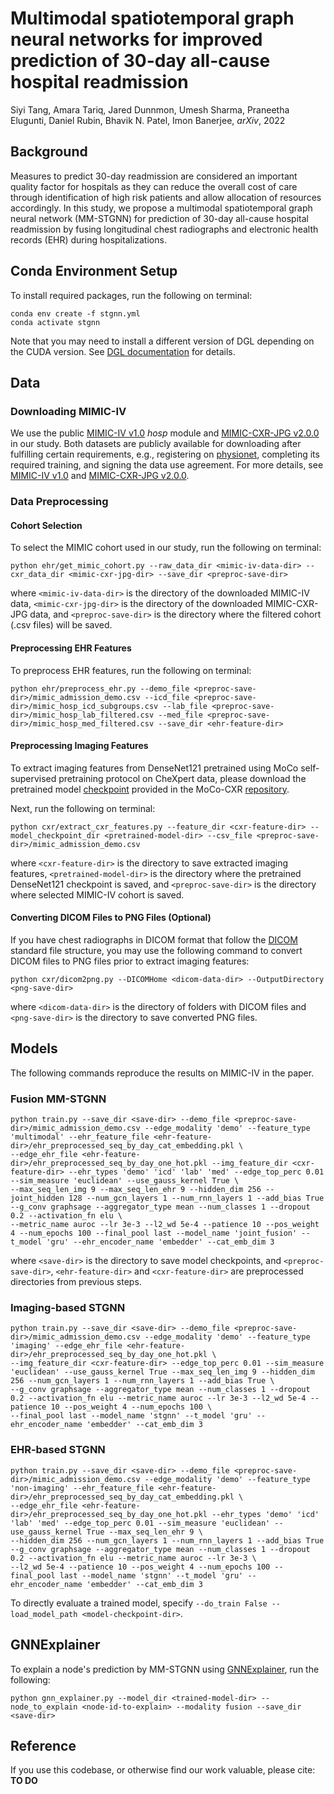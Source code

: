 # Multimodal spatiotemporal graph neural networks for improved prediction of 30-day all-cause hospital readmission

Siyi Tang, Amara Tariq, Jared Dunnmon, Umesh Sharma, Praneetha Elugunti, Daniel Rubin, Bhavik N. Patel, Imon Banerjee, *arXiv*, 2022

## Background
Measures to predict 30-day readmission are considered an important quality factor for hospitals as they can reduce the overall cost of care through identification of high risk patients and allow allocation of resources accordingly. In this study, we propose a multimodal spatiotemporal graph neural network (MM-STGNN) for prediction of 30-day all-cause hospital readmission by fusing longitudinal chest radiographs and electronic health records (EHR) during hospitalizations.

## Conda Environment Setup
To install required packages, run the following on terminal:

    conda env create -f stgnn.yml
    conda activate stgnn
Note that you may need to install a different version of DGL depending on the CUDA version. See [DGL documentation](https://www.dgl.ai/pages/start.html) for details.

## Data
### Downloading MIMIC-IV
We use the public [MIMIC-IV v1.0](https://physionet.org/content/mimiciv/1.0/) *hosp* module and [MIMIC-CXR-JPG v2.0.0](https://physionet.org/content/mimic-cxr-jpg/2.0.0/) in our study. Both datasets are publicly available for downloading after fulfilling certain requirements, e.g., registering on [physionet](https://physionet.org/), completing its required training, and signing the data use agreement. For more details, see [MIMIC-IV v1.0](https://physionet.org/content/mimiciv/1.0/) and [MIMIC-CXR-JPG v2.0.0](https://physionet.org/content/mimic-cxr-jpg/2.0.0/).


### Data Preprocessing
#### Cohort Selection
To select the MIMIC cohort used in our study, run the following on terminal:
```
python ehr/get_mimic_cohort.py --raw_data_dir <mimic-iv-data-dir> --cxr_data_dir <mimic-cxr-jpg-dir> --save_dir <preproc-save-dir>
```
where `<mimic-iv-data-dir>` is the directory of the downloaded MIMIC-IV data, `<mimic-cxr-jpg-dir>` is the directory of the downloaded MIMIC-CXR-JPG data, and `<preproc-save-dir>` is the directory where the filtered cohort (.csv files) will be saved.

#### Preprocessing EHR Features
To preprocess EHR features, run the following on terminal:
```
python ehr/preprocess_ehr.py --demo_file <preproc-save-dir>/mimic_admission_demo.csv --icd_file <preproc-save-dir>/mimic_hosp_icd_subgroups.csv --lab_file <preproc-save-dir>/mimic_hosp_lab_filtered.csv --med_file <preproc-save-dir>/mimic_hosp_med_filtered.csv --save_dir <ehr-feature-dir>
```

#### Preprocessing Imaging Features
To extract imaging features from DenseNet121 pretrained using MoCo self-supervised pretraining protocol on CheXpert data, please download the pretrained model [checkpoint](https://storage.googleapis.com/moco-cxr/d1w-00001.pth.tar) provided in the MoCo-CXR [repository](https://github.com/stanfordmlgroup/MoCo-CXR).

Next, run the following on terminal:
```
python cxr/extract_cxr_features.py --feature_dir <cxr-feature-dir> --model_checkpoint_dir <pretrained-model-dir> --csv_file <preproc-save-dir>/mimic_admission_demo.csv
```
where `<cxr-feature-dir>` is the directory to save extracted imaging features, `<pretrained-model-dir>` is the directory where the pretrained DenseNet121 checkpoint is saved, and `<preproc-save-dir>` is the directory where selected MIMIC-IV cohort is saved.

#### Converting DICOM Files to PNG Files (Optional)
If you have chest radiographs in DICOM format that follow the [DICOM](https://www.dicomstandard.org/) standard file structure, you may use the following command to convert DICOM files to PNG files prior to extract imaging features:
```
python cxr/dicom2png.py --DICOMHome <dicom-data-dir> --OutputDirectory <png-save-dir>
```
where `<dicom-data-dir>` is the directory of folders with DICOM files and `<png-save-dir>` is the directory to save converted PNG files.


## Models
The following commands reproduce the results on MIMIC-IV in the paper.

### Fusion MM-STGNN

    python train.py --save_dir <save-dir> --demo_file <preproc-save-dir>/mimic_admission_demo.csv --edge_modality 'demo' --feature_type 'multimodal' --ehr_feature_file <ehr-feature-dir>/ehr_preprocessed_seq_by_day_cat_embedding.pkl \
    --edge_ehr_file <ehr-feature-dir>/ehr_preprocessed_seq_by_day_one_hot.pkl --img_feature_dir <cxr-feature-dir> --ehr_types 'demo' 'icd' 'lab' 'med' --edge_top_perc 0.01 --sim_measure 'euclidean' --use_gauss_kernel True \
    --max_seq_len_img 9 --max_seq_len_ehr 9 --hidden_dim 256 --joint_hidden 128 --num_gcn_layers 1 --num_rnn_layers 1 --add_bias True --g_conv graphsage --aggregator_type mean --num_classes 1 --dropout 0.2 --activation_fn elu \
    --metric_name auroc --lr 3e-3 --l2_wd 5e-4 --patience 10 --pos_weight 4 --num_epochs 100 --final_pool last --model_name 'joint_fusion' --t_model 'gru' --ehr_encoder_name 'embedder' --cat_emb_dim 3
where `<save-dir>` is the directory to save model checkpoints, and `<preproc-save-dir>`, `<ehr-feature-dir>` and `<cxr-feature-dir>` are preprocessed directories from previous steps.

### Imaging-based STGNN

    python train.py --save_dir <save-dir> --demo_file <preproc-save-dir>/mimic_admission_demo.csv --edge_modality 'demo' --feature_type 'imaging' --edge_ehr_file <ehr-feature-dir>/ehr_preprocessed_seq_by_day_one_hot.pkl \
    --img_feature_dir <cxr-feature-dir> --edge_top_perc 0.01 --sim_measure 'euclidean' --use_gauss_kernel True --max_seq_len_img 9 --hidden_dim 256 --num_gcn_layers 1 --num_rnn_layers 1 --add_bias True \
    --g_conv graphsage --aggregator_type mean --num_classes 1 --dropout 0.2 --activation_fn elu --metric_name auroc --lr 3e-3 --l2_wd 5e-4 --patience 10 --pos_weight 4 --num_epochs 100 \
    --final_pool last --model_name 'stgnn' --t_model 'gru' --ehr_encoder_name 'embedder' --cat_emb_dim 3

### EHR-based STGNN

    python train.py --save_dir <save-dir> --demo_file <preproc-save-dir>/mimic_admission_demo.csv --edge_modality 'demo' --feature_type 'non-imaging' --ehr_feature_file <ehr-feature-dir>/ehr_preprocessed_seq_by_day_cat_embedding.pkl \
    --edge_ehr_file <ehr-feature-dir>/ehr_preprocessed_seq_by_day_one_hot.pkl --ehr_types 'demo' 'icd' 'lab' 'med' --edge_top_perc 0.01 --sim_measure 'euclidean' --use_gauss_kernel True --max_seq_len_ehr 9 \
    --hidden_dim 256 --num_gcn_layers 1 --num_rnn_layers 1 --add_bias True --g_conv graphsage --aggregator_type mean --num_classes 1 --dropout 0.2 --activation_fn elu --metric_name auroc --lr 3e-3 \
    --l2_wd 5e-4 --patience 10 --pos_weight 4 --num_epochs 100 --final_pool last --model_name 'stgnn' --t_model 'gru' --ehr_encoder_name 'embedder' --cat_emb_dim 3

To directly evaluate a trained model, specify `--do_train False --load_model_path <model-checkpoint-dir>`.

## GNNExplainer
To explain a node's prediction by MM-STGNN using [GNNExplainer](https://arxiv.org/pdf/1903.03894.pdf), run the following:
```
python gnn_explainer.py --model_dir <trained-model-dir> --node_to_explain <node-id-to-explain> --modality fusion --save_dir <save-dir>
```

## Reference
If you use this codebase, or otherwise find our work valuable, please cite:
**TO DO**